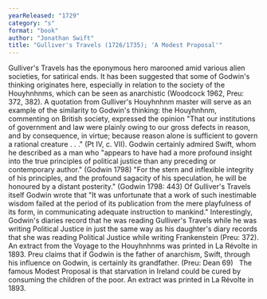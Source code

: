 ```yaml
---
yearReleased: "1729"
category: "s"
format: "book"
author: "Jonathan Swift"
title: "Gulliver's Travels (1726/1735); 'A Modest Proposal'"
---
```

 Gulliver's Travels has the eponymous hero marooned amid various alien  societies, for satirical ends. It has been suggested that some of Godwin's  thinking originates here, especially in relation to the society of the  Houyhnhnms, which can be seen as anarchistic (Woodcock 1962, Preu: 372, 382). A  quotation from Gulliver's Houyhnhnm master will serve as an example of the  similarity to Godwin's thinking: the Houyhnhnm, commenting on British society,  expressed the opinion "That our institutions of government and law were plainly  owing to our gross defects in reason, and by consequence, in virtue; because  reason alone is sufficient to govern a rational creature . . ." (Pt IV, c. VII).  Godwin certainly admired Swift, whom he described as a man who "appears to have  had a more profound insight into the true principles of political justice than  any preceding or contemporary author." (Godwin 1798) "For the stern and  inflexible integrity of his principles, and the profound sagacity of his  speculation, he will be honoured by a distant posterity." (Godwin 1798: 443) Of  Gulliver's Travels itself Godwin wrote that "It was unfortunate that a work  of such inestimable wisdom failed at the period of its publication from the mere  playfulness of its form, in communicating adequate instruction to mankind."  Interestingly, Godwin's diaries record that he was reading Gulliver's Travels while he was writing Political Justice in just  the same way as his daughter's diary records that she was reading  Political Justice while writing Frankenstein (Preu: 372). An  extract from the Voyage to the Houyhnhnms was printed in  La Révolte in 1893. Preu claims that if Godwin is the father of  anarchism, Swift, through his influence on Godwin, is certainly its grandfather.  (Preu: Dean 69)
 
The famous Modest Proposal is  that starvation in Ireland could be cured by consuming the children of the poor.  An extract was printed in La Révolte in 1893.
 
